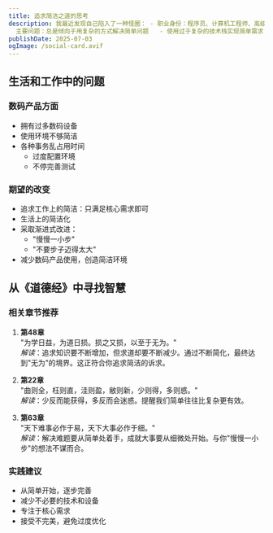 ```yaml
---
title: 追求简洁之道的思考
description: 我最近发现自己陷入了一种怪圈： - 职业身份：程序员、计算机工程师、高级架构师 -
  主要问题：总是倾向于用复杂的方式解决简单问题   - 使用过于复杂的技术栈实现简单需求   - 解决方案绕弯，不够简洁   - 整体衔接效果一般
publishDate: 2025-07-03
ogImage: /social-card.avif
---
```

## 生活和工作中的问题

### 数码产品方面
- 拥有过多数码设备
- 使用环境不够简洁
- 各种事务乱占用时间
  - 过度配置环境
  - 不停完善测试

### 期望的改变
- 追求工作上的简洁：只满足核心需求即可
- 生活上的简洁化
- 采取渐进式改进：
  - "慢慢一小步"
  - "不要步子迈得太大"
- 减少数码产品使用，创造简洁环境

## 从《道德经》中寻找智慧

### 相关章节推荐

1. **第48章**  
   "为学日益，为道日损。损之又损，以至于无为。"  
   *解读*：追求知识要不断增加，但求道却要不断减少。通过不断简化，最终达到"无为"的境界。这正符合你追求简洁的诉求。

2. **第22章**  
   "曲则全，枉则直，洼则盈，敝则新，少则得，多则惑。"  
   *解读*：少反而能获得，多反而会迷惑。提醒我们简单往往比复杂更有效。

3. **第63章**  
   "天下难事必作于易，天下大事必作于细。"  
   *解读*：解决难题要从简单处着手，成就大事要从细微处开始。与你"慢慢一小步"的想法不谋而合。

### 实践建议
- 从简单开始，逐步完善
- 减少不必要的技术和设备
- 专注于核心需求
- 接受不完美，避免过度优化
